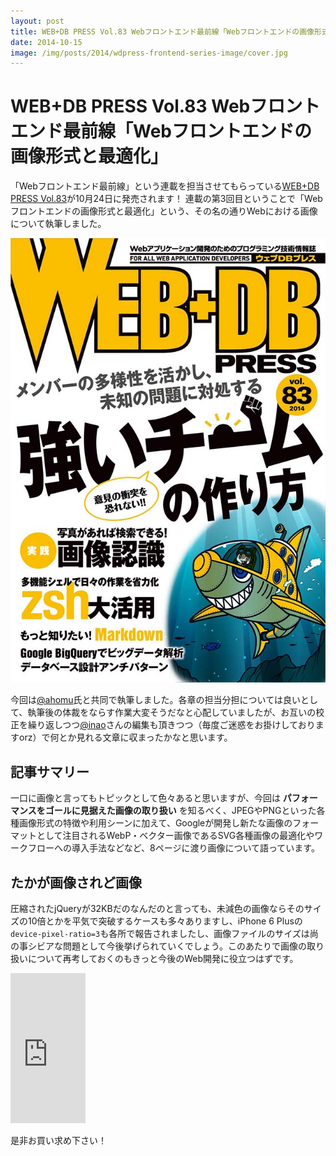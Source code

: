 ```yaml
---
layout: post
title: WEB+DB PRESS Vol.83 Webフロントエンド最前線「Webフロントエンドの画像形式と最適化」
date: 2014-10-15
image: /img/posts/2014/wdpress-frontend-series-image/cover.jpg
---
```


# WEB+DB PRESS Vol.83 Webフロントエンド最前線「Webフロントエンドの画像形式と最適化」

「Webフロントエンド最前線」という連載を担当させてもらっている[WEB+DB PRESS Vol.83](http://gihyo.jp/magazine/wdpress/archive/2014/vol83)が10月24日に発売されます！
連載の第3回目ということで「Webフロントエンドの画像形式と最適化」という、その名の通りWebにおける画像について執筆しました。

![](/img/posts/2014/wdpress-frontend-series-image/cover.jpg)

今回は[@ahomu](http://twitter.com/ahomu)氏と共同で執筆しました。各章の担当分担については良いとして、執筆後の体裁をならす作業大変そうだなと心配していましたが、お互いの校正を繰り返しつつ[@inao](http://twitter.com/inao)さんの編集も頂きつつ（毎度ご迷惑をお掛けしておりますorz）で何とか見れる文章に収まったかなと思います。

## 記事サマリー

一口に画像と言ってもトピックとして色々あると思いますが、今回は **パフォーマンスをゴールに見据えた画像の取り扱い** を知るべく、JPEGやPNGといった各種画像形式の特徴や利用シーンに加えて、Googleが開発し新たな画像のフォーマットとして注目されるWebP・ベクター画像であるSVG各種画像の最適化やワークフローへの導入手法などなど、8ページに渡り画像について語っています。

## たかが画像されど画像

圧縮されたjQueryが32KBだのなんだのと言っても、未減色の画像ならそのサイズの10倍とかを平気で突破するケースも多々ありますし、iPhone 6 Plusの`device-pixel-ratio=3`も各所で報告されましたし、画像ファイルのサイズは尚の事シビアな問題として今後挙げられていくでしょう。このあたりで画像の取り扱いについて再考しておくのもきっと今後のWeb開発に役立つはずです。

<iframe src="https://rcm-fe.amazon-adsystem.com/e/cm?t=1000ch-22&o=9&p=8&l=as1&asins=4774167355&ref=qf_sp_asin_til&fc1=000000&IS2=1&lt1=_blank&m=amazon&lc1=0000FF&bc1=000000&bg1=FFFFFF&f=ifr" style="width:120px;height:240px;" scrolling="no" marginwidth="0" marginheight="0" frameborder="0"></iframe>

是非お買い求め下さい！
